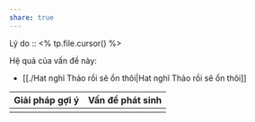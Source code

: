 ```yaml
---
share: true
---
```

Lý do :: <% tp.file.cursor() %>

Hệ quả của vấn đề này:
- [[./Hat nghĩ Thảo rồi sẽ ổn thôi|Hat nghĩ Thảo rồi sẽ ổn thôi]]


| Giải pháp gợi ý | Vấn đề phát sinh |
| --------------- | ---------------- |
|                 |                  |